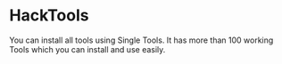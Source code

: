 # HackTools
You can install all tools using Single Tools.
It has more than 100 working Tools which you can install and use easily.
